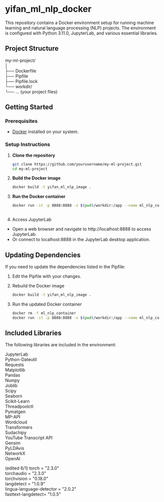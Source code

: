 # yifan_ml_nlp_docker
This repository contains a Docker environment setup for running machine learning and natural language processing (NLP) projects. The environment is configured with Python 3.11.0, JupyterLab, and various essential libraries.

## Project Structure

my-ml-project/  
│  
├── Dockerfile  
├── Pipfile  
├── Pipfile.lock  
└── workdir/  
    └── ... (your project files)


## Getting Started

### Prerequisites

- [Docker](https://www.docker.com/get-started) installed on your system.

### Setup Instructions

1. **Clone the repository**
   ```sh
   git clone https://github.com/yourusername/my-ml-project.git
   cd my-ml-project

2. **Build the Docker image**
   ```sh
   docker build -t yifan_ml_nlp_image .

3. **Run the Docker container**
   ```sh
   docker run -it -p 8888:8888 -v $(pwd)/workdir:/app --name ml_nlp_container yifan_ml_nlp_image
  
4. Access JupyterLab
- Open a web browser and navigate to http://localhost:8888 to access JupyterLab.
- Or connect to localhost:8888 in the JupyterLab desktop application.


## Updating Dependencies
If you need to update the dependencies listed in the Pipfile:

1. Edit the Pipfile with your changes.

2. Rebuild the Docker image
   ```sh
   docker build -t yifan_ml_nlp_image .
   
3. Run the updated Docker container
   ```sh
   docker rm -f ml_nlp_container
   docker run -it -p 8888:8888 -v $(pwd)/workdir:/app --name ml_nlp_container yifan_ml_nlp_image

## Included Libraries

The following libraries are included in the environment:

JupyterLab  
Python-Dateutil  
Requests  
Matplotlib  
Pandas  
Numpy  
Joblib  
Scipy  
Seaborn  
Scikit-Learn  
Threadpoolctl  
Pymatgen  
MP-API  
Wordcloud  
Transformers  
Sudachipy  
YouTube Transcript API  
Gensim  
PyLDAvis  
NetworkX  
OpenAI  

(edited 6/1)
torch = "2.3.0"  
torchaudio = "2.3.0"  
torchvision = "0.18.0"  
langdetect = "1.0.9"    
lingua-language-detector = "2.0.2"    
fasttext-langdetect= "1.0.5"    
